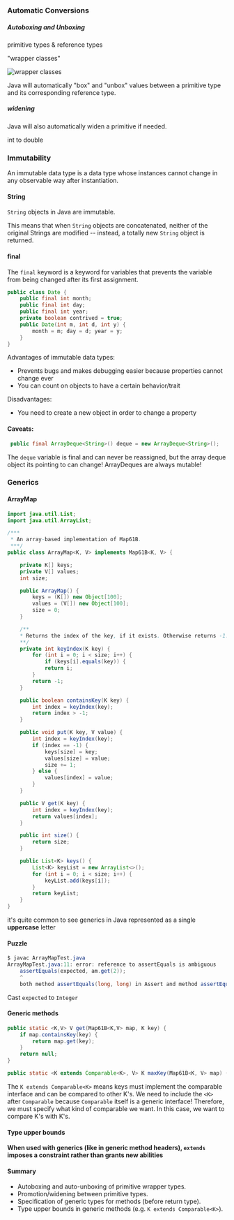 ### Automatic Conversions

##### Autoboxing and Unboxing

primitive types & reference types

"wrapper classes"

![wrapper classes](https://joshhug.gitbooks.io/hug61b/content/assets/wrapper_classes.png)

Java will automatically "box" and "unbox" values between a primitive type and its corresponding reference type. 

##### widening

Java will also automatically widen a primitive if needed.

int to double



### Immutability

An immutable data type is a data type whose instances cannot change in any observable way after instantiation.

#### String

`String` objects in Java are immutable.

This means that when `String` objects are concatenated, neither of the original Strings are modified -- instead, a totally new `String` object is returned.

#### final

The `final` keyword is a keyword for variables that prevents the variable from being changed after its first assignment.

```java
public class Date {
    public final int month;
    public final int day;
    public final int year;
    private boolean contrived = true;
    public Date(int m, int d, int y) {
        month = m; day = d; year = y;
    }
}
```

Advantages of immutable data types:

- Prevents bugs and makes debugging easier because properties cannot change ever
- You can count on objects to have a certain behavior/trait

Disadvantages:

- You need to create a new object in order to change a property

#### Caveats:

```java
 public final ArrayDeque<String>() deque = new ArrayDeque<String>();
```

The `deque` variable is final and can never be reassigned, but the array deque object its pointing to can change! ArrayDeques are always mutable!



### Generics

#### ArrayMap

```java
import java.util.List;
import java.util.ArrayList;

/***
 * An array-based implementation of Map61B.
 ***/
public class ArrayMap<K, V> implements Map61B<K, V> {

    private K[] keys;
    private V[] values;
    int size;

    public ArrayMap() {
        keys = (K[]) new Object[100];
        values = (V[]) new Object[100];
        size = 0;
    }

    /**
    * Returns the index of the key, if it exists. Otherwise returns -1.
    **/
    private int keyIndex(K key) {
        for (int i = 0; i < size; i++) {
            if (keys[i].equals(key)) {
            return i;
        }
        return -1;
    }

    public boolean containsKey(K key) {
        int index = keyIndex(key);
        return index > -1;
    }

    public void put(K key, V value) {
        int index = keyIndex(key);
        if (index == -1) {
            keys[size] = key;
            values[size] = value;
            size += 1;
        } else {
            values[index] = value;
        }
    }

    public V get(K key) {
        int index = keyIndex(key);
        return values[index];
    }

    public int size() {
        return size;
    }

    public List<K> keys() {
        List<K> keyList = new ArrayList<>();
        for (int i = 0; i < size; i++) {
            keyList.add(keys[i]);
        }
        return keyList;
    }
}
```

it's quite common to see generics in Java represented as a single **uppercase** letter

#### Puzzle

```java
$ javac ArrayMapTest.java
ArrayMapTest.java:11: error: reference to assertEquals is ambiguous
    assertEquals(expected, am.get(2));
    ^
    both method assertEquals(long, long) in Assert and method assertEquals(Object, Object) in Assert match
```

Cast `expected` to `Integer`

#### Generic methods

```java
public static <K,V> V get(Map61B<K,V> map, K key) {
    if map.containsKey(key) {
        return map.get(key);
    }
    return null;
}
```

```java
public static <K extends Comparable<K>, V> K maxKey(Map61B<K, V> map) {...}
```

The `K extends Comparable<K>` means keys must implement the comparable interface and can be compared to other K's. We need to include the `<K>` after `Comparable` because `Comparable` itself is a generic interface! Therefore, we must specify what kind of comparable we want. In this case, we want to compare K's with K's.

#### Type upper bounds

**When used with generics (like in generic method headers), `extends` imposes a constraint rather than grants new abilities**

#### Summary

- Autoboxing and auto-unboxing of primitive wrapper types.
- Promotion/widening between primitive types.
- Specification of generic types for methods (before return type).
- Type upper bounds in generic methods (e.g. `K extends Comparable<K>`).